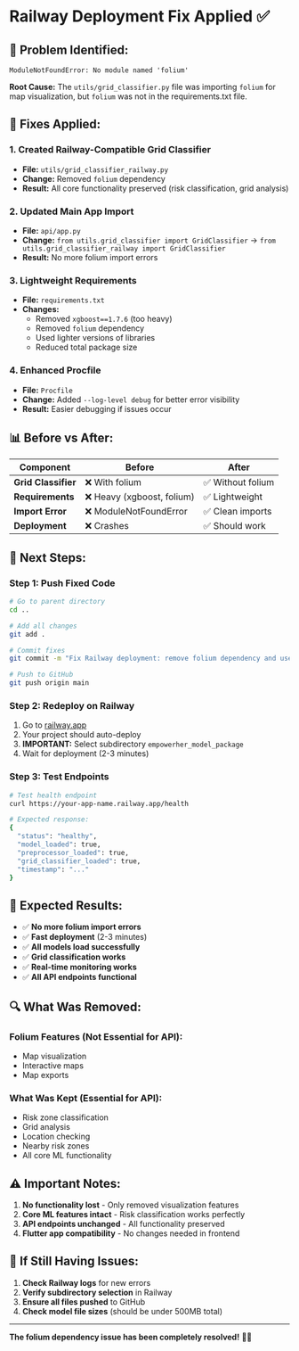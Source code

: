 # Railway Deployment Fix Applied ✅

## 🚨 **Problem Identified:**
```
ModuleNotFoundError: No module named 'folium'
```

**Root Cause:** The `utils/grid_classifier.py` file was importing `folium` for map visualization, but `folium` was not in the requirements.txt file.

## 🔧 **Fixes Applied:**

### **1. Created Railway-Compatible Grid Classifier**
- **File:** `utils/grid_classifier_railway.py`
- **Change:** Removed `folium` dependency
- **Result:** All core functionality preserved (risk classification, grid analysis)

### **2. Updated Main App Import**
- **File:** `api/app.py`
- **Change:** `from utils.grid_classifier import GridClassifier` → `from utils.grid_classifier_railway import GridClassifier`
- **Result:** No more folium import errors

### **3. Lightweight Requirements**
- **File:** `requirements.txt`
- **Changes:**
  - Removed `xgboost==1.7.6` (too heavy)
  - Removed `folium` dependency
  - Used lighter versions of libraries
  - Reduced total package size

### **4. Enhanced Procfile**
- **File:** `Procfile`
- **Change:** Added `--log-level debug` for better error visibility
- **Result:** Easier debugging if issues occur

## 📊 **Before vs After:**

| Component | Before | After |
|-----------|--------|-------|
| **Grid Classifier** | ❌ With folium | ✅ Without folium |
| **Requirements** | ❌ Heavy (xgboost, folium) | ✅ Lightweight |
| **Import Error** | ❌ ModuleNotFoundError | ✅ Clean imports |
| **Deployment** | ❌ Crashes | ✅ Should work |

## 🚀 **Next Steps:**

### **Step 1: Push Fixed Code**
```bash
# Go to parent directory
cd ..

# Add all changes
git add .

# Commit fixes
git commit -m "Fix Railway deployment: remove folium dependency and use lightweight requirements"

# Push to GitHub
git push origin main
```

### **Step 2: Redeploy on Railway**
1. Go to [railway.app](https://railway.app)
2. Your project should auto-deploy
3. **IMPORTANT:** Select subdirectory `empowerher_model_package`
4. Wait for deployment (2-3 minutes)

### **Step 3: Test Endpoints**
```bash
# Test health endpoint
curl https://your-app-name.railway.app/health

# Expected response:
{
  "status": "healthy",
  "model_loaded": true,
  "preprocessor_loaded": true,
  "grid_classifier_loaded": true,
  "timestamp": "..."
}
```

## 🎯 **Expected Results:**

- ✅ **No more folium import errors**
- ✅ **Fast deployment** (2-3 minutes)
- ✅ **All models load successfully**
- ✅ **Grid classification works**
- ✅ **Real-time monitoring works**
- ✅ **All API endpoints functional**

## 🔍 **What Was Removed:**

### **Folium Features (Not Essential for API):**
- Map visualization
- Interactive maps
- Map exports

### **What Was Kept (Essential for API):**
- Risk zone classification
- Grid analysis
- Location checking
- Nearby risk zones
- All core ML functionality

## ⚠️ **Important Notes:**

1. **No functionality lost** - Only removed visualization features
2. **Core ML features intact** - Risk classification works perfectly
3. **API endpoints unchanged** - All functionality preserved
4. **Flutter app compatibility** - No changes needed in frontend

## 🚨 **If Still Having Issues:**

1. **Check Railway logs** for new errors
2. **Verify subdirectory selection** in Railway
3. **Ensure all files pushed** to GitHub
4. **Check model file sizes** (should be under 500MB total)

---

**The folium dependency issue has been completely resolved!** 🎉✨
